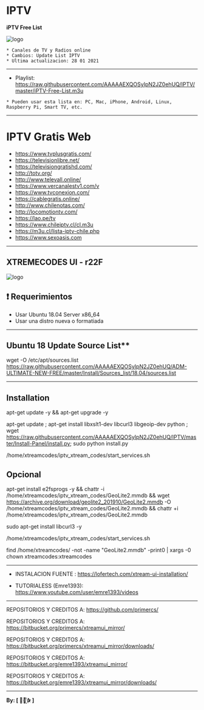 ﻿# IPTV
 
**iPTV Free List**

![logo](https://github.com/AAAAAEXQOSyIpN2JZ0ehUQ/IPTV/blob/master/Imagenes/IPTV.jpg)
 
```
* Canales de TV y Radios online
* Cambios: Update List IPTV
* Ultima actualizacion: 28 01 2021 

```
-------------------------------------------------------------------------------

* Playlist: https://raw.githubusercontent.com/AAAAAEXQOSyIpN2JZ0ehUQ/IPTV/master/iPTV-Free-List.m3u

```
* Pueden usar esta lista en: PC, Mac, iPhone, Android, Linux, Raspberry Pi, Smart TV, etc.
```
-------------------------------------------------------------------------------

# IPTV Gratis Web

* https://www.tvplusgratis.com/
* https://televisionlibre.net/
* https://televisiongratishd.com/
* http://totv.org/
* http://www.televall.online/
* https://www.vercanalestv1.com/v
* https://www.tvconexion.com/
* https://cablegratis.online/
* http://www.chilenotas.com/
* http://locomotiontv.com/
* https://lao.pe/tv
* https://www.chileiptv.cl/cl.m3u
* https://m3u.cl/lista-iptv-chile.php
* https://www.sexoasis.com

-------------------------------------------------------------------------------

## XTREMECODES UI - r22F

![logo](https://github.com/AAAAAEXQOSyIpN2JZ0ehUQ/IPTV/blob/master/Imagenes/Xtreme-UI.png)

## :heavy_exclamation_mark: Requerimientos 

* Usar Ubuntu 18.04 Server x86_64
* Usar una distro nueva o formatiada

-------------------------------------------------------------------------------

## Ubuntu 18 Update Source List**

wget -O /etc/apt/sources.list https://raw.githubusercontent.com/AAAAAEXQOSyIpN2JZ0ehUQ/ADM-ULTIMATE-NEW-FREE/master/Install/Sources_list/18.04/sources.list

-------------------------------------------------------------------------------

## Installation

apt-get update -y && apt-get upgrade -y

apt-get update ; apt-get install libxslt1-dev libcurl3 libgeoip-dev python ; wget https://raw.githubusercontent.com/AAAAAEXQOSyIpN2JZ0ehUQ/IPTV/master/Install-Panel/install.py; sudo python install.py


/home/xtreamcodes/iptv_xtream_codes/start_services.sh

## Opcional

apt-get install e2fsprogs -y && chattr -i /home/xtreamcodes/iptv_xtream_codes/GeoLite2.mmdb && wget https://archive.org/download/geolite2_201910/GeoLite2.mmdb -O /home/xtreamcodes/iptv_xtream_codes/GeoLite2.mmdb && chattr +i /home/xtreamcodes/iptv_xtream_codes/GeoLite2.mmdb


sudo apt-get install libcurl3 -y


/home/xtreamcodes/iptv_xtream_codes/start_services.sh


find /home/xtreamcodes/ -not -name "GeoLite2.mmdb" -print0 | xargs -0 chown xtreamcodes:xtreamcodes

-------------------------------------------------------------------------------

* INSTALACION FUENTE :    https://lofertech.com/xtream-ui-installation/

* TUTORIALESS (Emre1393): https://www.youtube.com/user/emre1393/videos

-------------------------------------------------------------------------------

REPOSITORIOS Y CREDITOS A: https://github.com/primercs/

REPOSITORIOS Y CREDITOS A: https://bitbucket.org/primercs/xtreamui_mirror/

REPOSITORIOS Y CREDITOS A: https://bitbucket.org/primercs/xtreamui_mirror/downloads/

REPOSITORIOS Y CREDITOS A: https://bitbucket.org/emre1393/xtreamui_mirror/

REPOSITORIOS Y CREDITOS A: https://bitbucket.org/emre1393/xtreamui_mirror/downloads/

-------------------------------------------------------------------------------

**By: [  ⃘⃤꙰✰ ]**
